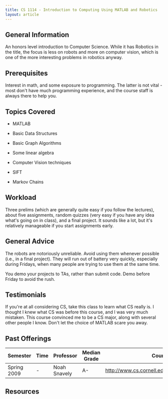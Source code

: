 ```yaml
---
title: CS 1114 - Introduction to Computing Using MATLAB and Robotics
layout: article
---
```


## General Information

An honors level introduction to Computer Science. While it has Robotics in the title, the focus is less on robots and more on computer vision, which is one of the more interesting problems in robotics anyway.

## Prerequisites

Interest in math, and some exposure to programming. The latter is not vital - most don't have much programming experience, and the course staff is always there to help you.

## Topics Covered

 - MATLAB

 - Basic Data Structures

 - Basic Graph Algorithms

 - Some linear algebra

 - Computer Vision techniques

 - SIFT

 - Markov Chains

## Workload

Three prelims (which are generally quite easy if you follow the lectures), about five assignments, random quizzes (very easy if you have any idea what's going on in class), and a final project. It sounds like a lot, but it's relatively manageable if you start assignments early.

## General Advice

The robots are notoriously unreliable. Avoid using them whenever possible (i.e., in a final project). They will run out of battery very quickly, especially during Fridays, when many people are trying to use them at the same time.

You demo your projects to TAs, rather than submit code. Demo before Friday to avoid the rush.

## Testimonials

If you're at all considering CS, take this class to learn what CS really is. I thought I knew what CS was before this course, and I was very much mistaken. This course convinced me to be a CS major, along with several other people I know. Don't let the choice of MATLAB scare you away.

## Past Offerings

 | Semester | Time | Professor | Median Grade | Course Page |
 | --- | --- | --- | --- | --- |
 | Spring 2009 | - | Noah Snavely | A- | http://www.cs.cornell.edu/courses/cs1114/2009sp/ |

## Resources
